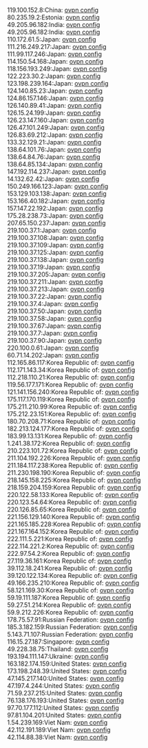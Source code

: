 119.100.152.8:China: [ovpn config](vpn/119_100_152_8.ovpn)  
80.235.19.2:Estonia: [ovpn config](vpn/80_235_19_2.ovpn)  
49.205.96.182:India: [ovpn config](vpn/49_205_96_182.ovpn)  
49.205.96.182:India: [ovpn config](vpn/49_205_96_182.ovpn)  
110.172.61.5:Japan: [ovpn config](vpn/110_172_61_5.ovpn)  
111.216.249.217:Japan: [ovpn config](vpn/111_216_249_217.ovpn)  
111.99.117.246:Japan: [ovpn config](vpn/111_99_117_246.ovpn)  
114.150.54.168:Japan: [ovpn config](vpn/114_150_54_168.ovpn)  
118.156.193.249:Japan: [ovpn config](vpn/118_156_193_249.ovpn)  
122.223.30.2:Japan: [ovpn config](vpn/122_223_30_2.ovpn)  
123.198.239.164:Japan: [ovpn config](vpn/123_198_239_164.ovpn)  
124.140.85.23:Japan: [ovpn config](vpn/124_140_85_23.ovpn)  
124.86.157.146:Japan: [ovpn config](vpn/124_86_157_146.ovpn)  
126.140.89.41:Japan: [ovpn config](vpn/126_140_89_41.ovpn)  
126.15.24.199:Japan: [ovpn config](vpn/126_15_24_199.ovpn)  
126.23.147.160:Japan: [ovpn config](vpn/126_23_147_160.ovpn)  
126.47.101.249:Japan: [ovpn config](vpn/126_47_101_249.ovpn)  
126.83.69.212:Japan: [ovpn config](vpn/126_83_69_212.ovpn)  
133.32.129.21:Japan: [ovpn config](vpn/133_32_129_21.ovpn)  
138.64.101.76:Japan: [ovpn config](vpn/138_64_101_76.ovpn)  
138.64.84.76:Japan: [ovpn config](vpn/138_64_84_76.ovpn)  
138.64.85.134:Japan: [ovpn config](vpn/138_64_85_134.ovpn)  
147.192.114.237:Japan: [ovpn config](vpn/147_192_114_237.ovpn)  
14.132.62.42:Japan: [ovpn config](vpn/14_132_62_42.ovpn)  
150.249.166.123:Japan: [ovpn config](vpn/150_249_166_123.ovpn)  
153.129.103.138:Japan: [ovpn config](vpn/153_129_103_138.ovpn)  
153.166.40.182:Japan: [ovpn config](vpn/153_166_40_182.ovpn)  
157.147.22.192:Japan: [ovpn config](vpn/157_147_22_192.ovpn)  
175.28.238.73:Japan: [ovpn config](vpn/175_28_238_73.ovpn)  
207.65.150.237:Japan: [ovpn config](vpn/207_65_150_237.ovpn)  
219.100.37.1:Japan: [ovpn config](vpn/219_100_37_1.ovpn)  
219.100.37.108:Japan: [ovpn config](vpn/219_100_37_108.ovpn)  
219.100.37.109:Japan: [ovpn config](vpn/219_100_37_109.ovpn)  
219.100.37.125:Japan: [ovpn config](vpn/219_100_37_125.ovpn)  
219.100.37.138:Japan: [ovpn config](vpn/219_100_37_138.ovpn)  
219.100.37.19:Japan: [ovpn config](vpn/219_100_37_19.ovpn)  
219.100.37.205:Japan: [ovpn config](vpn/219_100_37_205.ovpn)  
219.100.37.211:Japan: [ovpn config](vpn/219_100_37_211.ovpn)  
219.100.37.213:Japan: [ovpn config](vpn/219_100_37_213.ovpn)  
219.100.37.22:Japan: [ovpn config](vpn/219_100_37_22.ovpn)  
219.100.37.4:Japan: [ovpn config](vpn/219_100_37_4.ovpn)  
219.100.37.50:Japan: [ovpn config](vpn/219_100_37_50.ovpn)  
219.100.37.58:Japan: [ovpn config](vpn/219_100_37_58.ovpn)  
219.100.37.67:Japan: [ovpn config](vpn/219_100_37_67.ovpn)  
219.100.37.7:Japan: [ovpn config](vpn/219_100_37_7.ovpn)  
219.100.37.90:Japan: [ovpn config](vpn/219_100_37_90.ovpn)  
220.100.0.61:Japan: [ovpn config](vpn/220_100_0_61.ovpn)  
60.71.14.202:Japan: [ovpn config](vpn/60_71_14_202.ovpn)  
112.165.86.117:Korea Republic of: [ovpn config](vpn/112_165_86_117.ovpn)  
112.171.143.34:Korea Republic of: [ovpn config](vpn/112_171_143_34.ovpn)  
112.218.110.21:Korea Republic of: [ovpn config](vpn/112_218_110_21.ovpn)  
119.56.177.171:Korea Republic of: [ovpn config](vpn/119_56_177_171.ovpn)  
121.141.156.240:Korea Republic of: [ovpn config](vpn/121_141_156_240.ovpn)  
175.117.170.119:Korea Republic of: [ovpn config](vpn/175_117_170_119.ovpn)  
175.211.210.99:Korea Republic of: [ovpn config](vpn/175_211_210_99.ovpn)  
175.212.23.151:Korea Republic of: [ovpn config](vpn/175_212_23_151.ovpn)  
180.70.208.71:Korea Republic of: [ovpn config](vpn/180_70_208_71.ovpn)  
182.213.124.177:Korea Republic of: [ovpn config](vpn/182_213_124_177.ovpn)  
183.99.13.131:Korea Republic of: [ovpn config](vpn/183_99_13_131.ovpn)  
1.241.38.172:Korea Republic of: [ovpn config](vpn/1_241_38_172.ovpn)  
210.223.101.72:Korea Republic of: [ovpn config](vpn/210_223_101_72.ovpn)  
211.104.192.226:Korea Republic of: [ovpn config](vpn/211_104_192_226.ovpn)  
211.184.117.238:Korea Republic of: [ovpn config](vpn/211_184_117_238.ovpn)  
211.230.198.190:Korea Republic of: [ovpn config](vpn/211_230_198_190.ovpn)  
218.145.158.225:Korea Republic of: [ovpn config](vpn/218_145_158_225.ovpn)  
218.159.204.159:Korea Republic of: [ovpn config](vpn/218_159_204_159.ovpn)  
220.122.58.133:Korea Republic of: [ovpn config](vpn/220_122_58_133.ovpn)  
220.123.54.64:Korea Republic of: [ovpn config](vpn/220_123_54_64.ovpn)  
220.126.85.65:Korea Republic of: [ovpn config](vpn/220_126_85_65.ovpn)  
221.156.129.140:Korea Republic of: [ovpn config](vpn/221_156_129_140.ovpn)  
221.165.185.228:Korea Republic of: [ovpn config](vpn/221_165_185_228.ovpn)  
221.167.164.152:Korea Republic of: [ovpn config](vpn/221_167_164_152.ovpn)  
222.111.5.221:Korea Republic of: [ovpn config](vpn/222_111_5_221.ovpn)  
222.114.221.2:Korea Republic of: [ovpn config](vpn/222_114_221_2.ovpn)  
222.97.54.2:Korea Republic of: [ovpn config](vpn/222_97_54_2.ovpn)  
27.119.36.161:Korea Republic of: [ovpn config](vpn/27_119_36_161.ovpn)  
39.112.18.241:Korea Republic of: [ovpn config](vpn/39_112_18_241.ovpn)  
39.120.122.134:Korea Republic of: [ovpn config](vpn/39_120_122_134.ovpn)  
49.166.235.210:Korea Republic of: [ovpn config](vpn/49_166_235_210.ovpn)  
58.121.169.30:Korea Republic of: [ovpn config](vpn/58_121_169_30.ovpn)  
59.19.111.187:Korea Republic of: [ovpn config](vpn/59_19_111_187.ovpn)  
59.27.51.214:Korea Republic of: [ovpn config](vpn/59_27_51_214.ovpn)  
59.9.212.226:Korea Republic of: [ovpn config](vpn/59_9_212_226.ovpn)  
178.75.57.91:Russian Federation: [ovpn config](vpn/178_75_57_91.ovpn)  
185.3.182.159:Russian Federation: [ovpn config](vpn/185_3_182_159.ovpn)  
5.143.71.107:Russian Federation: [ovpn config](vpn/5_143_71_107.ovpn)  
116.15.27.187:Singapore: [ovpn config](vpn/116_15_27_187.ovpn)  
49.228.38.75:Thailand: [ovpn config](vpn/49_228_38_75.ovpn)  
193.194.111.147:Ukraine: [ovpn config](vpn/193_194_111_147.ovpn)  
163.182.174.159:United States: [ovpn config](vpn/163_182_174_159.ovpn)  
173.198.248.39:United States: [ovpn config](vpn/173_198_248_39.ovpn)  
47.145.217.140:United States: [ovpn config](vpn/47_145_217_140.ovpn)  
47.197.4.244:United States: [ovpn config](vpn/47_197_4_244.ovpn)  
71.59.237.215:United States: [ovpn config](vpn/71_59_237_215.ovpn)  
76.138.176.193:United States: [ovpn config](vpn/76_138_176_193.ovpn)  
97.70.177.112:United States: [ovpn config](vpn/97_70_177_112.ovpn)  
97.81.104.201:United States: [ovpn config](vpn/97_81_104_201.ovpn)  
1.54.239.169:Viet Nam: [ovpn config](vpn/1_54_239_169.ovpn)  
42.112.191.189:Viet Nam: [ovpn config](vpn/42_112_191_189.ovpn)  
42.114.88.38:Viet Nam: [ovpn config](vpn/42_114_88_38.ovpn)  
